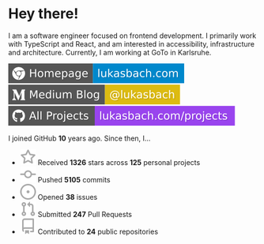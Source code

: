 # Hey there!

I am a software engineer focused on frontend development. I primarily work with TypeScript and React, and am interested in accessibility, infrastructure and architecture. Currently, I am working at GoTo in Karlsruhe.

[![Homepage](./icons/homepage.svg)](https://lukasbach.com)
[![Medium Blog](./icons/medium.svg)](https://medium.com/@lukasbach)
[![My Projects](./icons/projects.svg)](https://lukasbach.com/projects)

I joined GitHub **10** years ago. Since then, I...

- ![](./icons/star.svg) Received **1326** stars across **125** personal projects
- ![](./icons/commit.svg) Pushed **5105** commits
- ![](./icons/issues.svg) Opened **38** issues
- ![](./icons/pr.svg) Submitted **247** Pull Requests
- ![](./icons/repo.svg) Contributed to **24** public repositories
